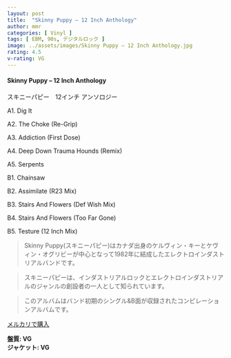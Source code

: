 ```yaml
---
layout: post
title:  "Skinny Puppy – 12 Inch Anthology"
author: mmr
categories: [ Vinyl ]
tags: [ EBM, 90s, デジタルロック ]
image: ../assets/images/Skinny Puppy – 12 Inch Anthology.jpg
rating: 4.5
v-rating: VG
---
```


#### Skinny Puppy – 12 Inch Anthology

スキニーパピー　12インチ アンソロジー

A1. Dig It

A2. The Choke (Re-Grip)

A3. Addiction (First Dose)

A4. Deep Down Trauma Hounds (Remix)

A5. Serpents

B1. Chainsaw

B2. Assimilate (R23 Mix)

B3. Stairs And Flowers (Def Wish Mix)

B4. Stairs And Flowers (Too Far Gone)

B5. Testure (12 Inch Mix)

> Skinny Puppy(スキニーパピー)はカナダ出身のケルヴィン・キーとケヴィン・オグリビーが中心となって1982年に結成したエレクトロインダストリアルバンドです。

> スキニーパピーは、インダストリアルロックとエレクトロインダストリアルのジャンルの創設者の一人として知られています。

> このアルバムはバンド初期のシングル&B面が収録されたコンピレーションアルバムです。

[メルカリで購入](https://jp.mercari.com/item/m35594422931)

<div class="mt-4 mb-4 d-flex align-items-center">
<strong class="mr-1">盤質: VG</strong>
</div>
<div class="mt-4 mb-4 d-flex align-items-center">
<strong class="mr-1">ジャケット: VG</strong>
</div>
